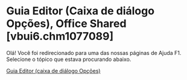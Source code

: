 
# Guia Editor (Caixa de diálogo Opções), Office Shared [vbui6.chm1077089]

Olá! Você foi redirecionado para uma das nossas páginas de Ajuda F1. Selecione o tópico que estava procurando abaixo.

[Guia Editor (caixa de diálogo Opções)](http://msdn.microsoft.com/library/2b396c10-2d8a-c424-811a-eeb41879c1c1%28Office.15%29.aspx)
